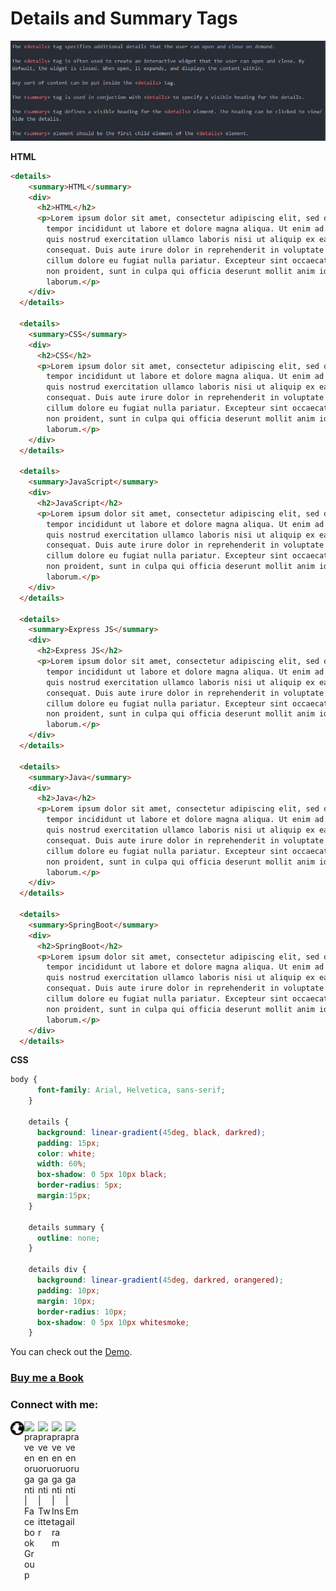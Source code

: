 # Details and Summary Tags

![screenshot of the app](https://raw.githubusercontent.com/praveenoruganti/praveenoruganti-html/master/18_Details_Summary/images/Details.PNG)

**HTML**

```HTML
<details>
    <summary>HTML</summary>
    <div>
      <h2>HTML</h2>
      <p>Lorem ipsum dolor sit amet, consectetur adipiscing elit, sed do eiusmod
        tempor incididunt ut labore et dolore magna aliqua. Ut enim ad minim veniam
        quis nostrud exercitation ullamco laboris nisi ut aliquip ex ea commodo
        consequat. Duis aute irure dolor in reprehenderit in voluptate velit esse
        cillum dolore eu fugiat nulla pariatur. Excepteur sint occaecat cupidatat
        non proident, sunt in culpa qui officia deserunt mollit anim id est
        laborum.</p>
    </div>
  </details>

  <details>
    <summary>CSS</summary>
    <div>
      <h2>CSS</h2>
      <p>Lorem ipsum dolor sit amet, consectetur adipiscing elit, sed do eiusmod
        tempor incididunt ut labore et dolore magna aliqua. Ut enim ad minim veniam
        quis nostrud exercitation ullamco laboris nisi ut aliquip ex ea commodo
        consequat. Duis aute irure dolor in reprehenderit in voluptate velit esse
        cillum dolore eu fugiat nulla pariatur. Excepteur sint occaecat cupidatat
        non proident, sunt in culpa qui officia deserunt mollit anim id est
        laborum.</p>
    </div>
  </details>

  <details>
    <summary>JavaScript</summary>
    <div>
      <h2>JavaScript</h2>
      <p>Lorem ipsum dolor sit amet, consectetur adipiscing elit, sed do eiusmod
        tempor incididunt ut labore et dolore magna aliqua. Ut enim ad minim veniam
        quis nostrud exercitation ullamco laboris nisi ut aliquip ex ea commodo
        consequat. Duis aute irure dolor in reprehenderit in voluptate velit esse
        cillum dolore eu fugiat nulla pariatur. Excepteur sint occaecat cupidatat
        non proident, sunt in culpa qui officia deserunt mollit anim id est
        laborum.</p>
    </div>
  </details>

  <details>
    <summary>Express JS</summary>
    <div>
      <h2>Express JS</h2>
      <p>Lorem ipsum dolor sit amet, consectetur adipiscing elit, sed do eiusmod
        tempor incididunt ut labore et dolore magna aliqua. Ut enim ad minim veniam
        quis nostrud exercitation ullamco laboris nisi ut aliquip ex ea commodo
        consequat. Duis aute irure dolor in reprehenderit in voluptate velit esse
        cillum dolore eu fugiat nulla pariatur. Excepteur sint occaecat cupidatat
        non proident, sunt in culpa qui officia deserunt mollit anim id est
        laborum.</p>
    </div>
  </details>

  <details>
    <summary>Java</summary>
    <div>
      <h2>Java</h2>
      <p>Lorem ipsum dolor sit amet, consectetur adipiscing elit, sed do eiusmod
        tempor incididunt ut labore et dolore magna aliqua. Ut enim ad minim veniam
        quis nostrud exercitation ullamco laboris nisi ut aliquip ex ea commodo
        consequat. Duis aute irure dolor in reprehenderit in voluptate velit esse
        cillum dolore eu fugiat nulla pariatur. Excepteur sint occaecat cupidatat
        non proident, sunt in culpa qui officia deserunt mollit anim id est
        laborum.</p>
    </div>
  </details>

  <details>
    <summary>SpringBoot</summary>
    <div>
      <h2>SpringBoot</h2>
      <p>Lorem ipsum dolor sit amet, consectetur adipiscing elit, sed do eiusmod
        tempor incididunt ut labore et dolore magna aliqua. Ut enim ad minim veniam
        quis nostrud exercitation ullamco laboris nisi ut aliquip ex ea commodo
        consequat. Duis aute irure dolor in reprehenderit in voluptate velit esse
        cillum dolore eu fugiat nulla pariatur. Excepteur sint occaecat cupidatat
        non proident, sunt in culpa qui officia deserunt mollit anim id est
        laborum.</p>
    </div>
  </details>
```

**CSS**

```CSS
body {
      font-family: Arial, Helvetica, sans-serif;
    }

    details {
      background: linear-gradient(45deg, black, darkred);
      padding: 15px;
      color: white;
      width: 60%;
      box-shadow: 0 5px 10px black;
      border-radius: 5px;
      margin:15px;
    }

    details summary {
      outline: none;
    }

    details div {
      background: linear-gradient(45deg, darkred, orangered);
      padding: 10px;
      margin: 10px;
      border-radius: 10px;
      box-shadow: 0 5px 10px whitesmoke;
    }
```

You can check out the [Demo](https://praveenoruganti.github.io/praveenoruganti-html/18_Details_Summary/Demo).

### [Buy me a Book](https://www.buymeacoffee.com/praveenoruganti)


### Connect with me:

[<img align="left" alt="praveenorugantitech.blogspot.com" width="22px" src="https://raw.githubusercontent.com/iconic/open-iconic/master/svg/globe.svg" />][website]
[<img align="left" alt="praveenoruganti | Facebook Group" width="22px" src="https://cdn.jsdelivr.net/npm/simple-icons@v3/icons/facebook.svg" />][facebookgroup]
[<img align="left" alt="praveenoruganti | Twitter" width="22px" src="https://cdn.jsdelivr.net/npm/simple-icons@v3/icons/twitter.svg" />][twitter]
[<img align="left" alt="praveenoruganti | Instagram" width="22px" src="https://cdn.jsdelivr.net/npm/simple-icons@v3/icons/instagram.svg" />][instagram]
[<img align="left" alt="praveenoruganti | Email" width="22px" src="https://cdn.jsdelivr.net/npm/simple-icons@v3/icons/gmail.svg" />][email]

<br/>

[website]: https://praveenorugantitech.blogspot.com
[twitter]: https://mobile.twitter.com/praveenoruganti
[facebookgroup]: https://www.facebook.com/groups/praveenorugantitech
[instagram]: https://instagram.com/praveenorugantitech
[email]: mailto:praveenorugantitech@gmail.com
